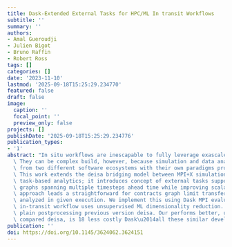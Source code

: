 ```yaml
---
title: Dask-Extended External Tasks for HPC/ML In transit Workflows
subtitle: ''
summary: ''
authors:
- Amal Gueroudji
- Julien Bigot
- Bruno Raffin
- Robert Ross
tags: []
categories: []
date: '2023-11-10'
lastmod: '2025-09-18T15:25:29.234770'
featured: false
draft: false
image:
  caption: ''
  focal_point: ''
  preview_only: false
projects: []
publishDate: '2025-09-18T15:25:29.234776'
publication_types:
- '1'
abstract: "In situ workflows are inescapable to fully leverage exascale architectures.\
  \ They can be complex build, however, because simulation and data analytics come\
  \ from two different software ecosystems with their own paradigms programming models.\
  \ This work extends the deisa bridging model between MPI+X simulations distributed\
  \ task-based analytics; it introduces concept of external tasks support description\
  \ graphs spanning multiple timesteps ahead time while improving scalability. new\
  \ approach leads a straightforward for contracts graph limit transferred that actually\
  \ analyzed in given execution. We implement this using Dask MPI evaluate an end-to-end\
  \ in-transit workflow uses unsupervised ML dimensionality reduction. compare our\
  \ plain postprocessing previous version deisa. Our performs better, up \xD7 7 3\
  \ compared deisa, is 18 less costly Dask\u2014all these similar development efforts."
publication: ''
doi: https://doi.org/10.1145/3624062.3624151
---
```

